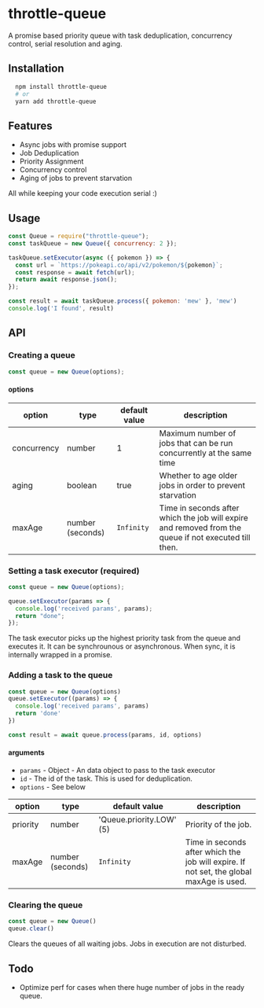 # throttle-queue

A promise based priority queue with task deduplication, concurrency control, serial resolution and aging.

## Installation

```bash
  npm install throttle-queue
  # or
  yarn add throttle-queue
```

## Features

- Async jobs with promise support
- Job Deduplication
- Priority Assignment
- Concurrency control
- Aging of jobs to prevent starvation

All while keeping your code execution serial :)

## Usage

```js
const Queue = require("throttle-queue");
const taskQueue = new Queue({ concurrency: 2 });

taskQueue.setExecutor(async ({ pokemon }) => {
  const url = `https://pokeapi.co/api/v2/pokemon/${pokemon}`;
  const response = await fetch(url);
  return await response.json();
});

const result = await taskQueue.process({ pokemon: 'mew' }, 'mew')
console.log('I found', result)
```

## API

### Creating a queue

```js
const queue = new Queue(options);
```

#### options

| option      | type             | default value | description                                                                                           |
| ----------- | ---------------- | ------------- | ----------------------------------------------------------------------------------------------------- |
| concurrency | number           | 1             | Maximum number of jobs that can be run concurrently at the same time                                  |
| aging       | boolean          | true          | Whether to age older jobs in order to prevent starvation                                              |
| maxAge      | number (seconds) | `Infinity`    | Time in seconds after which the job will expire and removed from the queue if not executed till then. |

### Setting a task executor (required)

```js
const queue = new Queue(options);

queue.setExecutor(params => {
  console.log('received params', params);
  return "done";
});
```

The task executor picks up the highest priority task from the queue and executes it. It can be synchrounous or asynchronous. When sync, it is internally wrapped in a promise.

### Adding a task to the queue

```js
const queue = new Queue(options)
queue.setExecutor((params) => {
  console.log('received params', params)
  return 'done'
})

const result = await queue.process(params, id, options)
```

#### arguments

* `params` - Object - An data object to pass to the task executor
* `id` - The id of the task. This is used for deduplication.
* `options` - See below

| option   | type             | default value            | description                                                                             |
| -------- | ---------------- | ------------------------ | --------------------------------------------------------------------------------------- |
| priority | number           | 'Queue.priority.LOW' (5) | Priority of the job.                                                                    |
| maxAge   | number (seconds) | `Infinity`               | Time in seconds after which the job will expire. If not set, the global maxAge is used. |

### Clearing the queue

```js
const queue = new Queue()
queue.clear()
````

Clears the queues of all waiting jobs. Jobs in execution are not disturbed.

## Todo

* Optimize perf for cases when there huge number of jobs in the ready queue.
